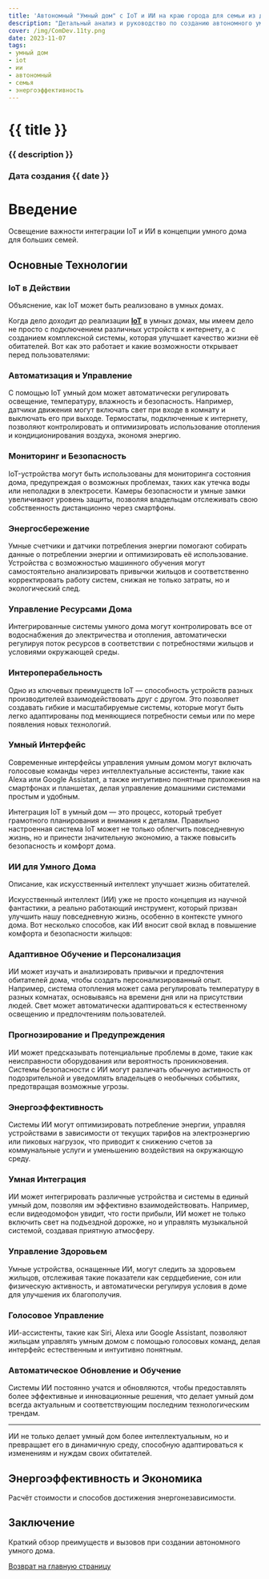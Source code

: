 ```yaml
---
title: 'Автономный "Умный дом" с IoT и ИИ на краю города для семьи из десяти человек - расчёт'
description: "Детальный анализ и руководство по созданию автономного умного дома, используя передовые технологии IoT и ИИ."
cover: /img/ComDev.11ty.png
date: 2023-11-07
tags: 
- умный дом
- iot
- ии
- автономный
- семья
- энергоэффективность
---
```


# {{ title }}
### {{ description }}
### Дата создания {{ date }}

# Введение

Освещение важности интеграции IoT и ИИ в концепции умного дома для больших семей.

## Основные Технологии
### IoT в Действии

Объяснение, как IoT может быть реализовано в умных домах.

Когда дело доходит до реализации **[IoT](/)** в умных домах, мы имеем дело не просто с подключением различных устройств к интернету, а с созданием комплексной системы, которая улучшает качество жизни её обитателей. Вот как это работает и какие возможности открывает перед пользователями:

### Автоматизация и Управление

С помощью IoT умный дом может автоматически регулировать освещение, температуру, влажность и безопасность. Например, датчики движения могут включать свет при входе в комнату и выключать его при выходе. Термостаты, подключенные к интернету, позволяют контролировать и оптимизировать использование отопления и кондиционирования воздуха, экономя энергию.

### Мониторинг и Безопасность

IoT-устройства могут быть использованы для мониторинга состояния дома, предупреждая о возможных проблемах, таких как утечка воды или неполадки в электросети. Камеры безопасности и умные замки увеличивают уровень защиты, позволяя владельцам отслеживать свою собственность дистанционно через смартфоны.

### Энергосбережение

Умные счетчики и датчики потребления энергии помогают собирать данные о потреблении энергии и оптимизировать её использование. Устройства с возможностью машинного обучения могут самостоятельно анализировать привычки жильцов и соответственно корректировать работу систем, снижая не только затраты, но и экологический след.

### Управление Ресурсами Дома

Интегрированные системы умного дома могут контролировать все от водоснабжения до электричества и отопления, автоматически регулируя поток ресурсов в соответствии с потребностями жильцов и условиями окружающей среды.

### Интероперабельность

Одно из ключевых преимуществ IoT — способность устройств разных производителей взаимодействовать друг с другом. Это позволяет создавать гибкие и масштабируемые системы, которые могут быть легко адаптированы под меняющиеся потребности семьи или по мере появления новых технологий.

### Умный Интерфейс

Современные интерфейсы управления умным домом могут включать голосовые команды через интеллектуальные ассистенты, такие как Alexa или Google Assistant, а также интуитивно понятные приложения на смартфонах и планшетах, делая управление домашними системами простым и удобным.

Интеграция IoT в умный дом — это процесс, который требует грамотного планирования и внимания к деталям. Правильно настроенная система IoT может не только облегчить повседневную жизнь, но и принести значительную экономию, а также повысить безопасность и комфорт дома.

### ИИ для Умного Дома

Описание, как искусственный интеллект улучшает жизнь обитателей.

Искусственный интеллект (ИИ) уже не просто концепция из научной фантастики, а реально работающий инструмент, который призван улучшить нашу повседневную жизнь, особенно в контексте умного дома. Вот несколько способов, как ИИ вносит свой вклад в повышение комфорта и безопасности жильцов:

### Адаптивное Обучение и Персонализация

ИИ может изучать и анализировать привычки и предпочтения обитателей дома, чтобы создать персонализированный опыт. Например, система отопления может сама регулировать температуру в разных комнатах, основываясь на времени дня или на присутствии людей. Свет может автоматически адаптироваться к естественному освещению и предпочтениям пользователей.

### Прогнозирование и Предупреждения

ИИ может предсказывать потенциальные проблемы в доме, такие как неисправности оборудования или вероятность проникновения. Системы безопасности с ИИ могут различать обычную активность от подозрительной и уведомлять владельцев о необычных событиях, предотвращая возможные угрозы.

### Энергоэффективность

Системы ИИ могут оптимизировать потребление энергии, управляя устройствами в зависимости от текущих тарифов на электроэнергию или пиковых нагрузок, что приводит к снижению счетов за коммунальные услуги и уменьшению воздействия на окружающую среду.

### Умная Интеграция

ИИ может интегрировать различные устройства и системы в единый умный дом, позволяя им эффективно взаимодействовать. Например, если видеодомофон увидит, что гости прибыли, ИИ может не только включить свет на подъездной дорожке, но и управлять музыкальной системой, создавая приятную атмосферу.

### Управление Здоровьем

Умные устройства, оснащенные ИИ, могут следить за здоровьем жильцов, отслеживая такие показатели как сердцебиение, сон или физическую активность, и автоматически регулируя условия в доме для улучшения их благополучия.

### Голосовое Управление

ИИ-ассистенты, такие как Siri, Alexa или Google Assistant, позволяют жильцам управлять умным домом с помощью голосовых команд, делая интерфейс естественным и интуитивно понятным.

### Автоматическое Обновление и Обучение

Системы ИИ постоянно учатся и обновляются, чтобы предоставлять более эффективные и инновационные решения, что делает умный дом всегда актуальным и соответствующим последним технологическим трендам.

---

ИИ не только делает умный дом более интеллектуальным, но и превращает его в динамичную среду, способную адаптироваться к изменениям и нуждам своих обитателей.

## Энергоэффективность и Экономика
Расчёт стоимости и способов достижения энергонезависимости.

## Заключение
Краткий обзор преимуществ и вызовов при создании автономного умного дома.

[Возврат на главную страницу](/)
